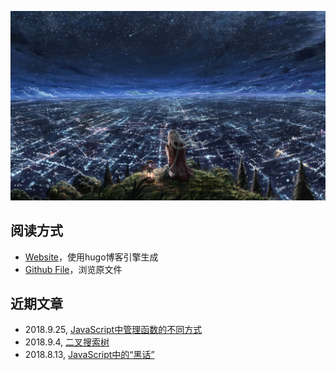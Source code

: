 ![](./static/bg1.jpg)
## 阅读方式
- [Website](https://vv13.cn/posts)，使用hugo博客引擎生成
- [Github File](https://github.com/vv13/blog/tree/master/content/posts)，浏览原文件

## 近期文章
- 2018.9.25, [JavaScript中管理函数的不同方式](./content/posts/JavaScript/JavaScript中管理函数的不同方式.md)
- 2018.9.4, [二叉搜索树](./content/posts/Algorithm/二叉搜索树.md)
- 2018.8.13, [JavaScript中的“黑话”](./content/posts/JavaScript/JavaScript中的“黑话”.md)

